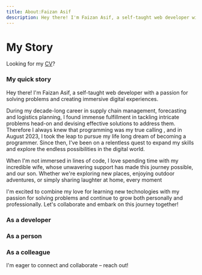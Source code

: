 ```yaml
---
title: About:Faizan Asif
description: Hey there! I'm Faizan Asif, a self-taught web developer with a passion for solving problems and creating immersive digital experiences. a self-taught web developer with a passion for solving problems and creating immersive digital experiences.
---
```


# My Story

Looking for my [CV](https://www.dropbox.com/scl/fi/lge99usylkol44drd65nt/Faizan-Asif-Butt-Resume.pdf?rlkey=g6xq1lh182g47cejgb0xrieko&dl=0)?

### My quick story

Hey there! I'm Faizan Asif, a self-taught web developer with a
passion for solving problems and creating immersive digital
experiences.

During my decade-long career in supply chain management, forecasting
and logistics planning, I found immense fulfillment in tackling
intricate problems head-on and devising effective solutions to
address them. Therefore I always knew that programming was my true
calling , and in August 2023, I took the leap to pursue my life long
dream of becoming a programmer. Since then, I've been on a
relentless quest to expand my skills and explore the endless
possibilities in the digital world.

When I'm not immersed in lines of code, I love spending time with my
incredible wife, whose unwavering support has made this journey
possible, and our son. Whether we're exploring new places, enjoying
outdoor adventures, or simply sharing laughter at home, every moment

I'm excited to combine my love for learning new technologies with my
passion for solving problems and continue to grow both personally
and professionally. Let's collaborate and embark on this journey
together!

### As a developer

### As a person

### As a colleague

I'm eager to connect and collaborate – reach out!

